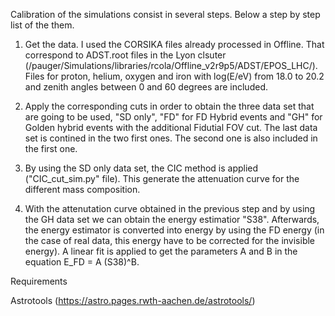 Calibration of the simulations consist in several steps. Below a step by step list of the them.


1) Get the data. I used the CORSIKA files already processed in Offline. That correspond to ADST.root files in the Lyon clsuter (/pauger/Simulations/libraries/rcola/Offline_v2r9p5/ADST/EPOS_LHC/). Files for proton, helium, oxygen and iron with log(E/eV) from 18.0 to 20.2 and zenith angles between 0 and 60 degrees are included.


2) Apply the corresponding cuts in order to obtain the three data set that are going to be used, "SD only", "FD" for FD Hybrid events and "GH" for Golden hybrid events with the additional Fidutial FOV cut. The last data set is contined in the two first ones. The second one is also included in the first one.


3) By using the SD only data set, the CIC method is applied ("CIC_cut_sim.py" file). This generate the attenuation curve for the different mass composition.


4) With the attenutation curve obtained in the previous step and by using the GH data set we can obtain the energy estimatior "S38". Afterwards, the energy estimator is converted into energy by using the FD energy (in the case of real data, this energy have to be corrected for the invisible energy). A linear fit is applied to get the parameters A and B in the equation E_FD = A (S38)^B.


Requirements

Astrotools (https://astro.pages.rwth-aachen.de/astrotools/)
